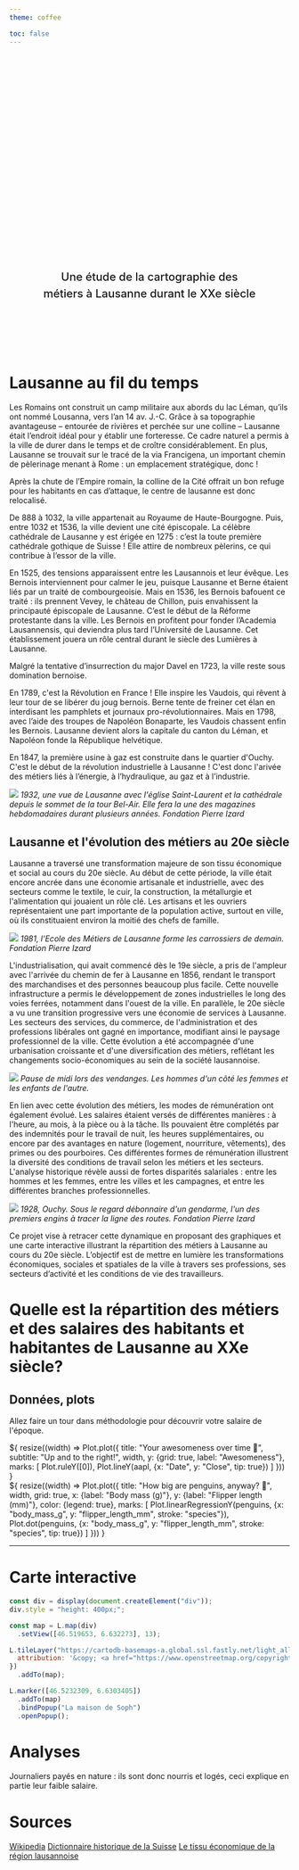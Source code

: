```yaml
---
theme: coffee

toc: false
---
```


<div class="hero">
  <h1>Neuchâtel Fun Machine</h1>
  <h2>Une étude de la cartographie des métiers à Lausanne durant le XXe siècle</h2>
  
</div>

# Lausanne au fil du temps
Les Romains ont construit un camp militaire aux abords du lac Léman, qu’ils ont nommé Lousanna, vers l’an 14 av. J.-C. Grâce à sa topographie avantageuse – entourée de rivières et perchée sur une colline – Lausanne était l’endroit idéal pour y établir une forteresse. Ce cadre naturel a permis à la ville de durer dans le temps et de croître considérablement. En plus, Lausanne se trouvait sur le tracé de la via Francigena, un important chemin de pèlerinage menant à Rome : un emplacement stratégique, donc !

Après la chute de l’Empire romain, la colline de la Cité offrait un bon refuge pour les habitants en cas d’attaque, le centre de lausanne est donc relocalisé. 

De 888 à 1032, la ville appartenait au Royaume de Haute-Bourgogne. Puis, entre 1032 et 1536, la ville devient une cité épiscopale. La célèbre cathédrale de Lausanne y est érigée en 1275 : c’est la toute première cathédrale gothique de Suisse ! Elle attire de nombreux pèlerins, ce qui contribue à l’essor de la ville.

En 1525, des tensions apparaissent entre les Lausannois et leur évêque. Les Bernois interviennent pour calmer le jeu, puisque Lausanne et Berne étaient liés par un traité de combourgeoisie. Mais en 1536, les Bernois bafouent ce traité : ils prennent Vevey, le château de Chillon, puis envahissent la principauté épiscopale de Lausanne. C’est le début de la Réforme protestante dans la ville. Les Bernois en profitent pour fonder l’Academia Lausannensis, qui deviendra plus tard l’Université de Lausanne. Cet établissement jouera un rôle central durant le siècle des Lumières à Lausanne.

Malgré la tentative d’insurrection du major Davel en 1723, la ville reste sous domination bernoise.

En 1789, c'est la Révolution en France ! Elle inspire les Vaudois, qui rêvent à leur tour de se libérer du joug bernois. Berne tente de freiner cet élan en interdisant les pamphlets et journaux pro-révolutionnaires. Mais en 1798, avec l’aide des troupes de Napoléon Bonaparte, les Vaudois chassent enfin les Bernois. Lausanne devient alors la capitale du canton du Léman, et Napoléon fonde la République helvétique.

En 1847, la première usine à gaz est construite dans le quartier d'Ouchy. C'est le début de la révolution industrielle à Lausanne ! C'est donc l'arivée des métiers  liés à l’énergie, à l’hydraulique, au gaz et à l’industrie. 


![](/student-project-2025-metiers-lausanne/data/lausanne_de_haut.png)
*1932, une vue de Lausanne avec l'église Saint-Laurent et la cathédrale depuis le sommet de la tour Bel-Air. Elle fera la une des magazines hebdomadaires durant plusieurs années. Fondation Pierre Izard*


## Lausanne et l'évolution des métiers au 20e siècle
Lausanne a traversé une transformation majeure de son tissu économique et social au cours du 20e siècle. Au début de cette période, la ville était encore ancrée dans une économie artisanale et industrielle, avec des secteurs comme le textile, le cuir, la construction, la métallurgie et l'alimentation qui jouaient un rôle clé. Les artisans et les ouvriers représentaient une part importante de la population active, surtout en ville, où ils constituaient environ la moitié des chefs de famille.

![](/student-project-2025-metiers-lausanne/data/carrosiers.png)
*1981, l'Ecole des Métiers de Lausanne forme les carrossiers de demain. Fondation Pierre Izard*

L'industrialisation, qui avait commencé dès le 19e siècle, a pris de l'ampleur avec l'arrivée du chemin de fer à Lausanne en 1856, rendant le transport des marchandises et des personnes beaucoup plus facile. Cette nouvelle infrastructure a permis le développement de zones industrielles le long des voies ferrées, notamment dans l'ouest de la ville. En parallèle, le 20e siècle a vu une transition progressive vers une économie de services à Lausanne. Les secteurs des services, du commerce, de l'administration et des professions libérales ont gagné en importance, modifiant ainsi le paysage professionnel de la ville. Cette évolution a été accompagnée d'une urbanisation croissante et d'une diversification des métiers, reflétant les changements socio-économiques au sein de la société lausannoise.

![](/student-project-2025-metiers-lausanne/data/vendanges.png)
*Pause de midi lors des vendanges. Les hommes d'un côté les femmes et les enfants de l'autre.*


En lien avec cette évolution des métiers, les modes de rémunération ont également évolué. Les salaires étaient versés de différentes manières : à l'heure, au mois, à la pièce ou à la tâche. Ils pouvaient être complétés par des indemnités pour le travail de nuit, les heures supplémentaires, ou encore par des avantages en nature (logement, nourriture, vêtements), des primes ou des pourboires. Ces différentes formes de rémunération illustrent la diversité des conditions de travail selon les métiers et les secteurs. L'analyse historique révèle aussi de fortes disparités salariales : entre les hommes et les femmes, entre les villes et les campagnes, et entre les différentes branches professionnelles.

![](/student-project-2025-metiers-lausanne/data/trace_route.png)
*1928, Ouchy. Sous le regard débonnaire d'un gendarme, l'un des premiers engins à tracer la ligne des routes. Fondation Pierre Izard*

Ce projet vise à retracer cette dynamique en proposant des graphiques et une carte interactive illustrant la répartition des métiers à Lausanne au cours du 20e siècle. L’objectif est de mettre en lumière les transformations économiques, sociales et spatiales de la ville à travers ses professions, ses secteurs d’activité et les conditions de vie des travailleurs.


# Quelle est la répartition des métiers et des salaires des habitants et habitantes de Lausanne au XXe siècle?

## Données, plots

Allez faire un tour dans méthodologie pour découvrir votre salaire de l'époque.

<div class="grid grid-cols-2" style="grid-auto-rows: 504px;">
  <div class="card">${
    resize((width) => Plot.plot({
      title: "Your awesomeness over time 🚀",
      subtitle: "Up and to the right!",
      width,
      y: {grid: true, label: "Awesomeness"},
      marks: [
        Plot.ruleY([0]),
        Plot.lineY(aapl, {x: "Date", y: "Close", tip: true})
      ]
    }))
  }</div>
  <div class="card">${
    resize((width) => Plot.plot({
      title: "How big are penguins, anyway? 🐧",
      width,
      grid: true,
      x: {label: "Body mass (g)"},
      y: {label: "Flipper length (mm)"},
      color: {legend: true},
      marks: [
        Plot.linearRegressionY(penguins, {x: "body_mass_g", y: "flipper_length_mm", stroke: "species"}),
        Plot.dot(penguins, {x: "body_mass_g", y: "flipper_length_mm", stroke: "species", tip: true})
      ]
    }))
  }</div>
</div>

---


# Carte interactive

```js
const div = display(document.createElement("div"));
div.style = "height: 400px;";

const map = L.map(div)
  .setView([46.519653, 6.632273], 13);

L.tileLayer("https://cartodb-basemaps-a.global.ssl.fastly.net/light_all/{z}/{x}/{y}.png", {
  attribution: '&copy; <a href="https://www.openstreetmap.org/copyright">OpenStreetMap</a>'
})
  .addTo(map);

L.marker([46.5232309, 6.6303405])
  .addTo(map)
  .bindPopup("La maison de Soph")
  .openPopup();
```

# Analyses

Journaliers payés en nature : ils sont donc nourris et logés, ceci explique en partie leur faible salaire. 

# Sources
[Wikipedia](https://fr.wikipedia.org/wiki/Lausanne)
[Dictionnaire historique de la Suisse](https://hls-dhs-dss.ch/fr/articles/002408/2009-04-02/)
[Le tissu économique de la région lausannoise](https://www.lausanne.ch/.binaryData/website/path/lausanne/officiel/statistique/publications/apercus-par-statistique-vaud/contentAutogenerated/autogeneratedContainer/col1/00/linkList/00/websitedownload/CS-06-2007_Evolution-de-l-emploi.2018-01-31-16-21-38.pdfm)

<style>

.hero {
  display: flex;
  flex-direction: column;
  align-items: center;
  font-family: var(--sans-serif);
  margin: 4rem 0 8rem;
  text-wrap: balance;
  text-align: center;
}

.hero h1 {
  margin: 1rem 0;
  padding: 1rem 0;
  max-width: none;
  font-size: 14vw;
  font-weight: 900;
  line-height: 1;
  background: linear-gradient(30deg, var(--theme-foreground-focus), currentColor);
  -webkit-background-clip: text;
  -webkit-text-fill-color: transparent;
  background-clip: text;
}

.hero h2 {
  margin: 0;
  max-width: 34em;
  font-size: 20px;
  font-style: initial;
  font-weight: 500;
  line-height: 1.5;
  color: var(--theme-foreground-muted);
}

@media (min-width: 640px) {
  .hero h1 {
    font-size: 90px;
  }
}

</style>
